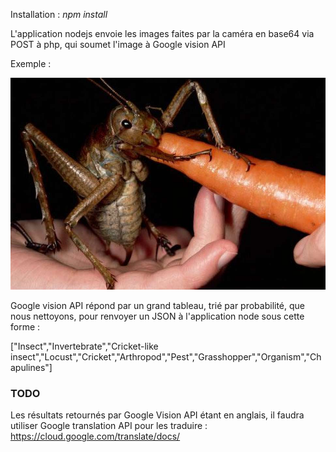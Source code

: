 Installation :
*npm install*

L'application nodejs envoie les images faites par la caméra en base64 via POST à php, qui soumet l'image à Google vision API

Exemple :

![](https://github.com/eartsupbdx/naventure/blob/master/naventure_pi_app/pics/locusta.jpg?raw=true)

Google vision API répond par un grand tableau, trié par probabilité, que nous nettoyons, pour renvoyer un JSON à l'application node sous cette forme :

["Insect","Invertebrate","Cricket-like insect","Locust","Cricket","Arthropod","Pest","Grasshopper","Organism","Chapulines"]

### TODO
Les résultats retournés par Google Vision API étant en anglais, il faudra utiliser Google translation API pour les traduire :
https://cloud.google.com/translate/docs/
